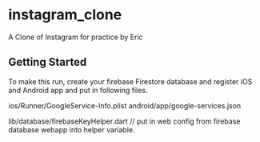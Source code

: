 # instagram_clone

A Clone of Instagram for practice by Eric




## Getting Started

To make this run, create your firebase Firestore database and register iOS and Android app and put in following files.

ios/Runner/GoogleService-Info.plist
android/app/google-services.json

lib/database/firebaseKeyHelper.dart // put in web config from firebase database webapp into helper variable.